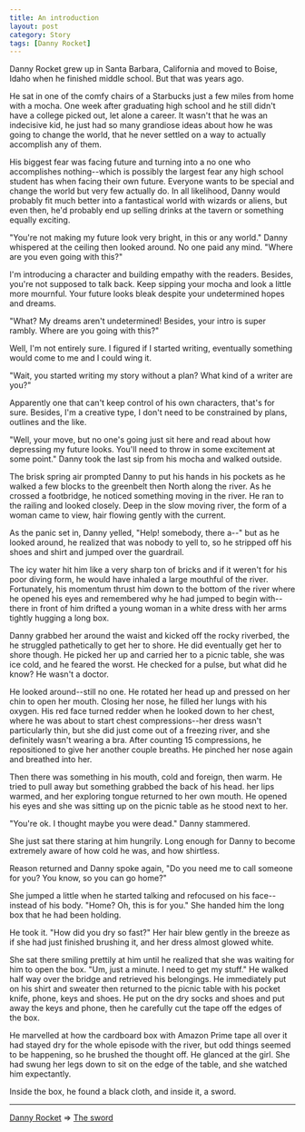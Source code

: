 ```yaml
---
title: An introduction
layout: post
category: Story
tags: [Danny Rocket]
---
```

Danny Rocket grew up in Santa Barbara, California and moved to Boise, Idaho when he finished middle school. But that was years ago.

He sat in one of the comfy chairs of a Starbucks just a few miles from home with a mocha. One week after graduating high school and he still didn't have a college picked out, let alone a career. It wasn't that he was an indecisive kid, he just had so many grandiose ideas about how he was going to change the world, that he never settled on a way to actually accomplish any of them.

<!-- more -->

His biggest fear was facing future and turning into a no one who accomplishes nothing--which is possibly the largest fear any high school student has when facing their own future. Everyone wants to be special and change the world but very few actually do. In all likelihood, Danny would probably fit much better into a fantastical world with wizards or aliens, but even then, he'd probably end up selling drinks at the tavern or something equally exciting.

"You're not making my future look very bright, in this or any world." Danny whispered at the ceiling then looked around. No one paid any mind. "Where are you even going with this?"

I'm introducing a character and building empathy with the readers. Besides, you're not supposed to talk back. Keep sipping your mocha and look a little more mournful. Your future looks bleak despite your undetermined hopes and dreams.

"What? My dreams aren't undetermined! Besides, your intro is super rambly. Where are you going with this?"

Well, I'm not entirely sure. I figured if I started writing, eventually something would come to me and I could wing it.

"Wait, you started writing my story without a plan? What kind of a writer are you?"

Apparently one that can't keep control of his own characters, that's for sure. Besides, I'm a creative type, I don't need to be constrained by plans, outlines and the like.

"Well, your move, but no one's going just sit here and read about how depressing my future looks. You'll need to throw in some excitement at some point." Danny took the last sip from his mocha and walked outside.

The brisk spring air prompted Danny to put his hands in his pockets as he walked a few blocks to the greenbelt then North along the river. As he crossed a footbridge, he noticed something moving in the river. He ran to the railing and looked closely. Deep in the slow moving river, the form of a woman came to view, hair flowing gently with the current.

As the panic set in, Danny yelled, "Help! somebody, there a--" but as he looked around, he realized that was nobody to yell to, so he stripped off his shoes and shirt and jumped over the guardrail.

The icy water hit him like a very sharp ton of bricks and if it weren't for his poor diving form, he would have inhaled a large mouthful of the river. Fortunately, his momentum thrust him down to the bottom of the river where he opened his eyes and remembered why he had jumped to begin with--there in front of him drifted a young woman in a white dress with her arms tightly hugging a long box.

Danny grabbed her around the waist and kicked off the rocky riverbed, the he struggled pathetically to get her to shore. He did eventually get her to shore though. He picked her up and carried her to a picnic table, she was ice cold, and he feared the worst. He checked for a pulse, but what did he know? He wasn't a doctor.

He looked around--still no one. He rotated her head up and pressed on her chin to open her mouth. Closing her nose, he filled her lungs with his oxygen. His red face turned redder when he looked down to her chest, where he was about to start chest compressions--her dress wasn't particularly thin, but she did just come out of a freezing river, and she definitely wasn't wearing a bra. After counting 15 compressions, he repositioned to give her another couple breaths. He pinched her nose again and breathed into her.

Then there was something in his mouth, cold and foreign, then warm. He tried to pull away but something grabbed the back of his head. her lips warmed, and her exploring tongue returned to her own mouth. He opened his eyes and she was sitting up on the picnic table as he stood next to her.

"You're ok. I thought maybe you were dead." Danny stammered.

She just sat there staring at him hungrily. Long enough for Danny to become extremely aware of how cold he was, and how shirtless.

Reason returned and Danny spoke again, "Do you need me to call someone for you? You know, so you can go home?"

She jumped a little when he started talking and refocused on his face--instead of his body. "Home? Oh, this is for you." She handed him the long box that he had been holding.

He took it. "How did you dry so fast?" Her hair blew gently in the breeze as if she had just finished brushing it, and her dress almost glowed white.

She sat there smiling prettily at him until he realized that she was waiting for him to open the box. "Um, just a minute. I need to get my stuff." He walked half way over the bridge and retrieved his belongings. He immediately put on his shirt and sweater then returned to the picnic table with his pocket knife, phone, keys and shoes. He put on the dry socks and shoes and put away the keys and phone, then he carefully cut the tape off the edges of the box.

He marvelled at how the cardboard box with Amazon Prime tape all over it had stayed dry for the whole episode with the river, but odd things seemed to be happening, so he brushed the thought off. He glanced at the girl. She had swung her legs down to sit on the edge of the table, and she watched him expectantly.

Inside the box, he found a black cloth, and inside it, a sword.

---

[Danny Rocket](/danny-rocket) => [The sword](/story/2017/03/04/the-sword)